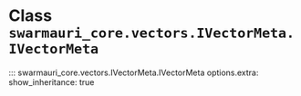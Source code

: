 # Class `swarmauri_core.vectors.IVectorMeta.IVectorMeta`

::: swarmauri_core.vectors.IVectorMeta.IVectorMeta
    options.extra:
      show_inheritance: true

